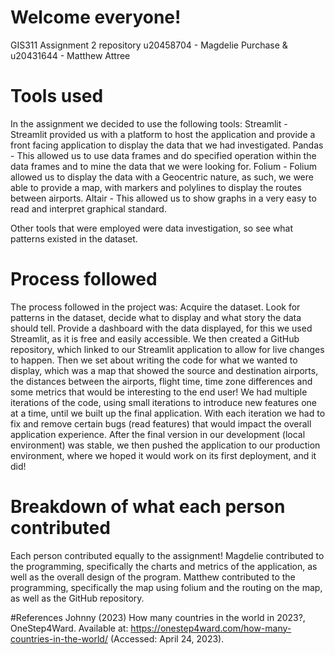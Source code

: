 # Welcome everyone!
GIS311 Assignment 2 repository
u20458704 - Magdelie Purchase & u20431644 - Matthew Attree

# Tools used
In the assignment we decided to use the following tools:
Streamlit - Streamlit provided us with a platform to host the application and provide a front facing application to display the data that we had investigated.
Pandas - This allowed us to use data frames and do specified operation within the data frames and to mine the data that we were looking for.
Folium - Folium allowed us to display the data with a Geocentric nature, as such, we were able to provide a map, with markers and polylines to display the routes between airports.
Altair - This allowed us to show graphs in a very easy to read and interpret graphical standard.

Other tools that were employed were data investigation, so see what patterns existed in the dataset.
# Process followed
The process followed in the project was:
Acquire the dataset.
Look for patterns in the dataset, decide what to display and what story the data should tell.
Provide a dashboard with the data displayed, for this we used Streamlit, as it is free and easily accessible.
We then created a GitHub repository, which linked to our Streamlit application to allow for live changes to happen.
Then we set about writing the code for what we wanted to display, which was a map that showed the source and destination airports, the distances between the airports, flight time, time zone differences and some metrics that would be interesting to the end user!
We had multiple iterations of the code, using small iterations to introduce new features one at a time, until we built up the final application. With each iteration we had to fix and remove certain bugs (read features) that would impact the overall application experience.
After the final version in our development (local environment) was stable, we then pushed the application to our production environment, where we hoped it would work on its first deployment, and it did!

# Breakdown of what each person contributed
Each person contributed equally to the assignment!
Magdelie contributed to the programming, specifically the charts and metrics of the application, as well as the overall design of the program.
Matthew contributed to the programming, specifically the map using folium and the routing on the map, as well as the GitHub repository.

#References
Johnny (2023) How many countries in the world in 2023?, OneStep4Ward. Available at: https://onestep4ward.com/how-many-countries-in-the-world/ (Accessed: April 24, 2023). 

